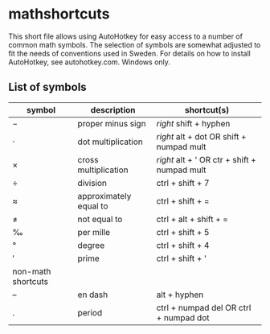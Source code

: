# mathshortcuts
This short file allows using AutoHotkey for easy access to a number of common math symbols. The selection of symbols are somewhat adjusted to fit the needs of conventions used in Sweden. For details on how to install AutoHotkey, see autohotkey.com. Windows only.

## List of symbols
| symbol | description | shortcut(s) |
|---|---|---|
| − | proper minus sign | *right* shift + hyphen |
| · | dot multiplication | *right* alt + dot OR shift + numpad mult |
| × | cross multiplication | *right* alt + ' OR ctr + shift + numpad mult |
| ÷ | division | ctrl + shift + 7 |
| ≈ | approximately equal to | ctrl + shift + = |
| ≠ | not equal to | ctrl + alt + shift + = |
| ‰ | per mille | ctrl + shift + 5 |
| ° | degree | ctrl + shift + 4 |
| ′ | prime | ctrl + shift + ' |
| non-math shortcuts |
| – | en dash | alt + hyphen |
| . | period | ctrl + numpad del OR ctrl + numpad dot |
